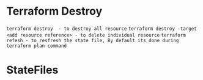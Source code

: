 # Terraform Destroy
```terraform destroy  - to destroy all resource```
```terraform destroy -target <add resource reference> - to delete individual resource```
```terraform refesh - to resfresh the state file, By default its done during terraform plan command```

# StateFiles